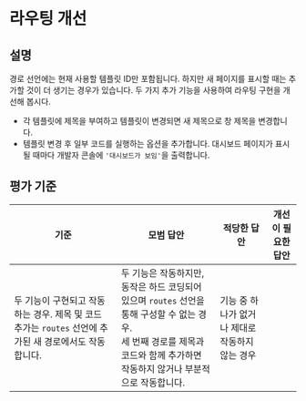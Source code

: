 # 라우팅 개선

## 설명

경로 선언에는 현재 사용할 템플릿 ID만 포함됩니다. 하지만 새 페이지를 표시할 때는 추가할 것이 더 생기는 경우가 있습니다. 두 가지 추가 기능을 사용하여 라우팅 구현을 개선해 봅시다.

- 각 템플릿에 제목을 부여하고 템플릿이 변경되면 새 제목으로 창 제목을 변경합니다.
- 템플릿 변경 후 일부 코드를 실행하는 옵션을 추가합니다. 대시보드 페이지가 표시될 때마다 개발자 콘솔에 `'대시보드가 보임'`을 출력합니다.

## 평가 기준

기준 | 모범 답안 | 적당한 답안 | 개선이 필요한 답안
--- | --- | --- | ---
 | 두 기능이 구현되고 작동하는 경우. 제목 및 코드 추가는 `routes` 선언에 추가된 새 경로에서도 작동합니다. | 두 기능은 작동하지만, 동작은 하드 코딩되어 있으며 `routes` 선언을 통해 구성할 수 없는 경우. <br> 세 번째 경로를 제목과 코드와 함께 추가하면 작동하지 않거나 부분적으로 작동합니다. | 기능 중 하나가 없거나 제대로 작동하지 않는 경우
